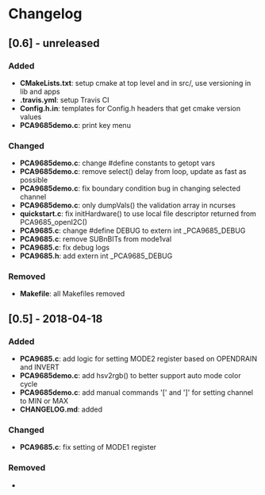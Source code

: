 # Changelog


## [0.6] - unreleased
### Added
- **CMakeLists.txt**: setup cmake at top level and in src/, use versioning in lib and apps
- **.travis.yml**: setup Travis CI
- **Config.h.in**: templates for Config.h headers that get cmake version values
- **PCA9685demo.c**: print key menu

### Changed
- **PCA9685demo.c**: change #define constants to getopt vars
- **PCA9685demo.c**: remove select() delay from loop, update as fast as possible
- **PCA9685demo.c**: fix boundary condition bug in changing selected channel
- **PCA9685demo.c**: only dumpVals() the validation array in ncurses
- **quickstart.c**: fix initHardware() to use local file descriptor returned from PCA9685_openI2C()
- **PCA9685.c**: change #define DEBUG to extern int _PCA9685_DEBUG
- **PCA9685.c**: remove SUBnBITs from mode1val
- **PCA9685.c**: fix debug logs
- **PCA9685.h**: add extern int _PCA9685_DEBUG

### Removed
- **Makefile**: all Makefiles removed


## [0.5] - 2018-04-18
### Added
- **PCA9685.c**: add logic for setting MODE2 register based on OPENDRAIN and INVERT
- **PCA9685demo.c**: add hsv2rgb() to better support auto mode color cycle
- **PCA9685demo.c**: add manual commands '[' and ']' for setting channel to MIN or MAX
- **CHANGELOG.md**: added

### Changed
- **PCA9685.c**: fix setting of MODE1 register

### Removed
- 

